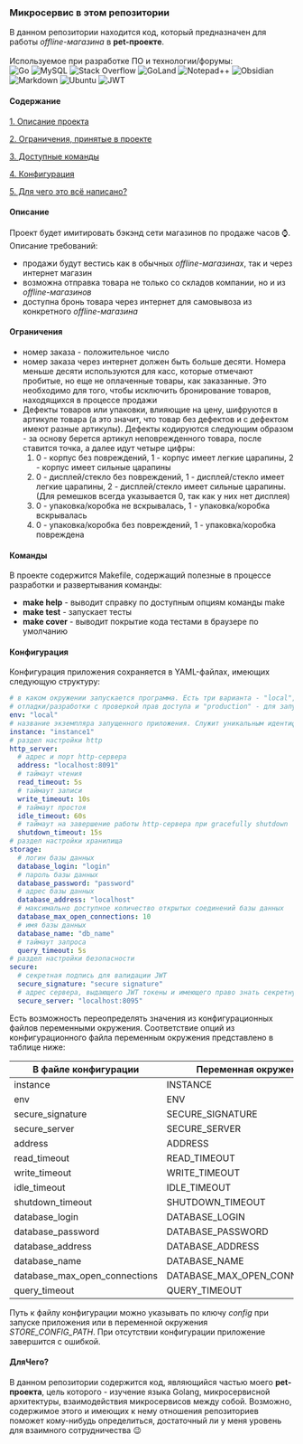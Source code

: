### Микросервис в этом репозитории

В данном репозитории находится код, который предназначен для работы *offline-магазина* в **pet-проекте**.<br>
<br>Используемое при разработке ПО и технологии/форумы:<br>
![Go](https://img.shields.io/badge/go-%2300ADD8.svg?style=for-the-badge&logo=go&logoColor=white)
![MySQL](https://img.shields.io/badge/mysql-%2300f.svg?style=for-the-badge&logo=mysql&logoColor=white)
![Stack Overflow](https://img.shields.io/badge/-Stackoverflow-FE7A16?style=for-the-badge&logo=stack-overflow&logoColor=white)
![GoLand](https://img.shields.io/badge/GoLand-0f0f0f?&style=for-the-badge&logo=goland&logoColor=white)
![Notepad++](https://img.shields.io/badge/Notepad++-90E59A.svg?style=for-the-badge&logo=notepad%2b%2b&logoColor=black)
![Obsidian](https://img.shields.io/badge/Obsidian-%23483699.svg?style=for-the-badge&logo=obsidian&logoColor=white)
![Markdown](https://img.shields.io/badge/markdown-%23000000.svg?style=for-the-badge&logo=markdown&logoColor=white)
![Ubuntu](https://img.shields.io/badge/Ubuntu-E95420?style=for-the-badge&logo=ubuntu&logoColor=white)
![JWT](https://img.shields.io/badge/JWT-black?style=for-the-badge&logo=JSON%20web%20tokens)

#### Содержание  
[1. Описание проекта](#описание)

[2. Ограничения, принятые в проекте](#ограничения)

[3. Доступные команды](#команды)

[4. Конфигурация](#конфигурация)

[5. Для чего это всё написано?](#длячего)

#### Описание

Проект будет имитировать бэкэнд сети магазинов по продаже часов ⌚. Описание требований:
- продажи будут вестись как в обычных *offline-магазинах*, так и через интернет магазин
- возможна отправка товара не только со складов компании, но и из *offline-магазинов*
- доступна бронь товара через интернет для самовывоза из конкретного *offline-магазина*  

#### Ограничения
+ номер заказа - положительное число
+ номер заказа через интернет должен быть больше десяти. Номера меньше десяти используются для касс, которые отмечают пробитые, но еще не оплаченные товары, как заказанные. Это необходимо для того, чтобы исключить бронирование товаров, находящихся в процессе продажи
+ Дефекты товаров или упаковки, влияющие на цену, шифруются в артикуле товара (а это значит, что товар без дефектов и с дефектом имеют разные артикулы). Дефекты кодируются следующим образом - за основу берется артикул неповрежденного товара, после ставится точка, а далее идут четыре цифры:
  1. 0 - корпус без повреждений, 1 - корпус имеет легкие царапины, 2 - корпус имеет сильные царапины
  2. 0 - дисплей/стекло без повреждений, 1 - дисплей/стекло имеет легкие царапины, 2 - дисплей/стекло имеет сильные царапины. (Для ремешков всегда указывается 0, так как у них нет дисплея)
  3. 0 - упаковка/коробка не вскрывалась, 1 - упаковка/коробка вскрывалась
  4. 0 - упаковка/коробка без повреждений, 1 - упаковка/коробка повреждена

#### Команды

В проекте содержится Makefile, содержащий полезные в процессе разработки и развертывания команды:
+ **make help** - выводит справку по доступным опциям команды make
+ **make test** - запускает тесты
+ **make cover** - выводит покрытие кода тестами в браузере по умолчанию

#### Конфигурация

Конфигурация приложения сохраняется в YAML-файлах, имеющих следующую структуру:

```yaml
# в каком окружении запускается программа. Есть три варианта - "local", для обычной разработки, "debug" - для  
# отладки/разработки с проверкой прав доступа и "production" - для запуска на боевом сервере
env: "local"
# название экземпляра запущенного приложения. Служит уникальным идентификатором приложения в системе
instance: "instance1"
# раздел настройки http
http_server:
  # адрес и порт http-сервера
  address: "localhost:8091"
  # таймаут чтения
  read_timeout: 5s
  # таймаут записи
  write_timeout: 10s
  # таймаут простоя  
  idle_timeout: 60s
  # таймаут на завершение работы http-сервера при gracefully shutdown
  shutdown_timeout: 15s
# раздел настройки хранилища
storage:
  # логин базы данных
  database_login: "login"
  # пароль базы данных
  database_password: "password"
  # адрес базы данных
  database_address: "localhost"
  # максимально доступное количество открытых соединений базы данных
  database_max_open_connections: 10
  # имя базы данных
  database_name: "db_name"
  # таймаут запроса
  query_timeout: 5s
# раздел настройки безопасности
secure:
  # секретная подпись для валидации JWT
  secure_signature: "secure signature"
  # адрес сервера, выдающего JWT токены и имеющего право знать секретную подпись
  secure_server: "localhost:8095"
```
Есть возможность переопределять значения из конфигурационных файлов переменными окружения. Соответствие опций из конфигурационного файла переменным окружения представлено в таблице ниже:

| В файле конфигурации          | Переменная окружения          |
|-------------------------------|-------------------------------|
| instance                      | INSTANCE                      |
| env                           | ENV                           |
| secure_signature              | SECURE_SIGNATURE              |
| secure_server                 | SECURE_SERVER                 |
| address                       | ADDRESS                       |
| read_timeout                  | READ_TIMEOUT                  |
| write_timeout                 | WRITE_TIMEOUT                 |
| idle_timeout                  | IDLE_TIMEOUT                  |
| shutdown_timeout              | SHUTDOWN_TIMEOUT              |
| database_login                | DATABASE_LOGIN                |
| database_password             | DATABASE_PASSWORD             |
| database_address              | DATABASE_ADDRESS              |
| database_name                 | DATABASE_NAME                 |
| database_max_open_connections | DATABASE_MAX_OPEN_CONNECTIONS |
| query_timeout                 | QUERY_TIMEOUT                 |

Путь к файлу конфигурации можно указывать по ключу *config* при запуске приложения или в переменной окружения *STORE_CONFIG_PATH*. При отсутствии конфигурации приложение завершится с ошибкой.

#### ДляЧего?

В данном репозитории содержится код, являющийся частью моего **pet-проекта**, цель которого - изучение языка Golang, микросервисной архитектуры, взаимодействия микросервисов между собой. Возможно, содержимое этого и имеющих к нему отношения репозиториев поможет кому-нибудь определиться, достаточный ли у меня уровень для взаимного сотрудничества 😉
